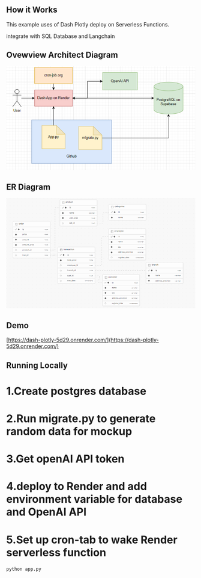 ## How it Works

This example uses of Dash Plotly deploy on Serverless Functions.

integrate with SQL Database and Langchain

## Ovewview Architect Diagram

![alt text](https://github.com/punyapatkha/dash-plotly/blob/main/assets/overview-architect-2.png)

## ER Diagram

![alt text](https://github.com/punyapatkha/dash-plotly/blob/main/assets/er-diagarm.png)


## Demo

[https://dash-plotly-5d29.onrender.com/](https://dash-plotly-5d29.onrender.com/)


## Running Locally

# 1.Create postgres database
# 2.Run migrate.py to generate random data for mockup
# 3.Get openAI API token
# 4.deploy to Render and add environment variable for database and OpenAI API
# 5.Set up cron-tab to wake Render serverless function

```
python app.py
```

